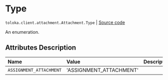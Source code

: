 # Type
`toloka.client.attachment.Attachment.Type` | [Source code](https://github.com/Toloka/toloka-kit/blob/v1.2.1/src/client/attachment.py#L28)

An enumeration.

## Attributes Description

| Name | Value | Description |
| :------| :-----------| :----------| 
`ASSIGNMENT_ATTACHMENT`|'ASSIGNMENT_ATTACHMENT'|

